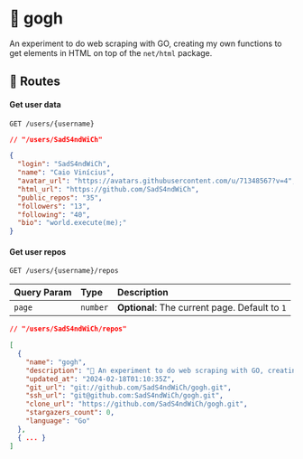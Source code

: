 # 🐙 gogh

An experiment to do web scraping with GO, creating my own functions to get elements in HTML on top of the `net/html` package.

## 🎏 Routes

#### Get user data
```
GET /users/{username}
```
```json
// "/users/SadS4ndWiCh"

{
  "login": "SadS4ndWiCh",
  "name": "Caio Vinícius",
  "avatar_url": "https://avatars.githubusercontent.com/u/71348567?v=4",
  "html_url": "https://github.com/SadS4ndWiCh",
  "public_repos": "35",
  "followers": "13",
  "following": "40",
  "bio": "world.execute(me);"
}
```
#### Get user repos 
```
GET /users/{username}/repos
```
| Query Param | Type     | Description                                    |
| :---------- | :------- | :--------------------------------------------- |
| `page`      | `number` | **Optional**: The current page. Default to `1` |
```json
// "/users/SadS4ndWiCh/repos"

[
  {
    "name": "gogh",
    "description": "🐙 An experiment to do web scraping with GO, creating my own functions to get elements in HTML on top of the `net/html` package.",
    "updated_at": "2024-02-18T01:10:35Z",
    "git_url": "git://github.com/SadS4ndWiCh/gogh.git",
    "ssh_url": "git@github.com:SadS4ndWiCh/gogh.git",
    "clone_url": "https://github.com/SadS4ndWiCh/gogh.git",
    "stargazers_count": 0,
    "language": "Go"
  },
  { ... }
]
```

